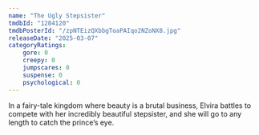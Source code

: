 ```yaml
---
name: "The Ugly Stepsister"
tmdbId: "1284120"
tmdbPosterId: "/zpNTEizQXbbgToaPAIqo2NZoNX8.jpg"
releaseDate: "2025-03-07"
categoryRatings:
    gore: 0
    creepy: 0
    jumpscares: 0
    suspense: 0
    psychological: 0
---
```

In a fairy-tale kingdom where beauty is a brutal business, Elvira battles to compete with her incredibly beautiful stepsister, and she will go to any length to catch the prince’s eye.
